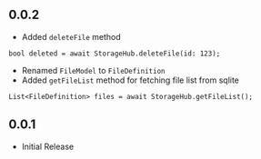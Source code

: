 ## 0.0.2
* Added `deleteFile` method
```
bool deleted = await StorageHub.deleteFile(id: 123);
```
* Renamed `FileModel` to `FileDefinition`
* Added `getFileList` method for fetching file list from sqlite
```
List<FileDefinition> files = await StorageHub.getFileList();
```

## 0.0.1

* Initial Release
